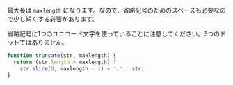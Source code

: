 最大長は `maxlength` になります。なので、省略記号のためのスペースも必要なので少し短くする必要があります。

省略記号に1つのユニコード文字を使っていることに注意してください。3つのドットではありません。

```js run
function truncate(str, maxlength) {
  return (str.length > maxlength) ?
    str.slice(0, maxlength - 1) + '…' : str;
}
```
